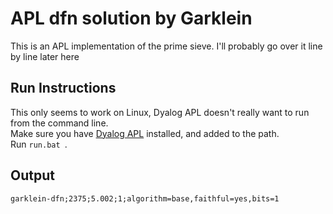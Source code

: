# APL dfn solution by Garklein
This is an APL implementation of the prime sieve.
I'll probably go over it line by line later here

## Run Instructions
This only seems to work on Linux, Dyalog APL doesn't really want to run from the command line.  
Make sure you have [Dyalog APL](https://www.dyalog.com/download-zone.htm?p=download) installed, and added to the path.  
Run `run.bat `.

## Output
`garklein-dfn;2375;5.002;1;algorithm=base,faithful=yes,bits=1`
